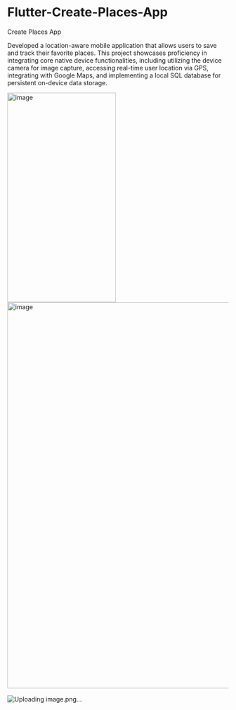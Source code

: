 # Flutter-Create-Places-App

Create Places App 

Developed a location-aware mobile application that allows users to save and track their favorite places. This project showcases proficiency in integrating core native device functionalities, including utilizing the device camera for image capture, accessing real-time user location via GPS, integrating with Google Maps, and implementing a local SQL database for persistent on-device data storage.


<img width="247" height="476" alt="image" src="https://github.com/user-attachments/assets/899a2d4a-a31e-4fba-b80c-66edef3fb17a" />


<img width="1920" height="877" alt="image" src="https://github.com/user-attachments/assets/5b924bc4-4ce0-42d5-a9f8-2a1180c8c39b" />


<img width="3" height="2" alt="image" src="https://github.com/user-attachments/assets/8829ac7d-7dac-4c27-b23b-5554f5a4859c" />


![Uploading image.png…]()
